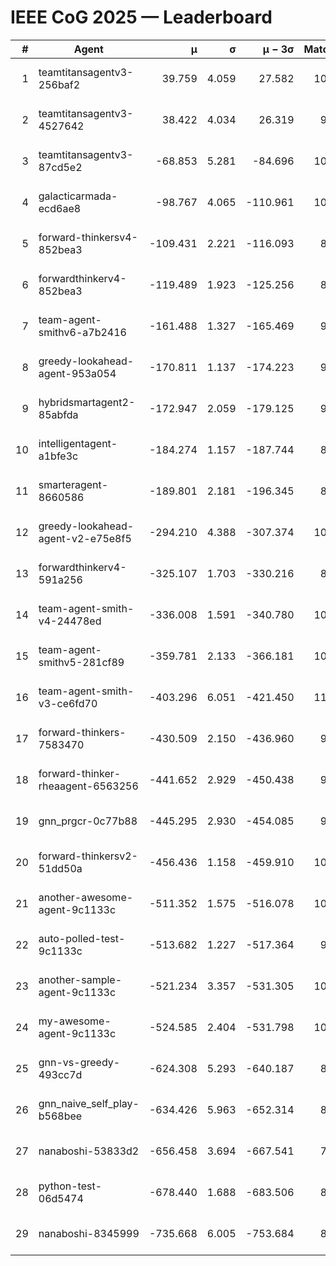 # IEEE CoG 2025 — Leaderboard

| # | Agent | μ | σ | μ − 3σ | Matches | Updated |
|---:|---|---:|---:|---:|---:|---|
| 1 | teamtitansagentv3-256baf2 | 39.759 | 4.059 | 27.582 | 10320 | 2025-08-20 23:56 |
| 2 | teamtitansagentv3-4527642 | 38.422 | 4.034 | 26.319 | 9654 | 2025-08-20 23:56 |
| 3 | teamtitansagentv3-87cd5e2 | -68.853 | 5.281 | -84.696 | 10846 | 2025-08-20 23:56 |
| 4 | galacticarmada-ecd6ae8 | -98.767 | 4.065 | -110.961 | 10000 | 2025-08-20 23:56 |
| 5 | forward-thinkersv4-852bea3 | -109.431 | 2.221 | -116.093 | 8129 | 2025-08-20 23:56 |
| 6 | forwardthinkerv4-852bea3 | -119.489 | 1.923 | -125.256 | 8023 | 2025-08-20 23:56 |
| 7 | team-agent-smithv6-a7b2416 | -161.488 | 1.327 | -165.469 | 9620 | 2025-08-20 23:56 |
| 8 | greedy-lookahead-agent-953a054 | -170.811 | 1.137 | -174.223 | 9910 | 2025-08-20 23:56 |
| 9 | hybridsmartagent2-85abfda | -172.947 | 2.059 | -179.125 | 9163 | 2025-08-20 23:56 |
| 10 | intelligentagent-a1bfe3c | -184.274 | 1.157 | -187.744 | 8498 | 2025-08-20 23:56 |
| 11 | smarteragent-8660586 | -189.801 | 2.181 | -196.345 | 8795 | 2025-08-20 23:56 |
| 12 | greedy-lookahead-agent-v2-e75e8f5 | -294.210 | 4.388 | -307.374 | 10090 | 2025-08-20 23:56 |
| 13 | forwardthinkerv4-591a256 | -325.107 | 1.703 | -330.216 | 8604 | 2025-08-20 23:56 |
| 14 | team-agent-smith-v4-24478ed | -336.008 | 1.591 | -340.780 | 10602 | 2025-08-20 23:56 |
| 15 | team-agent-smithv5-281cf89 | -359.781 | 2.133 | -366.181 | 10480 | 2025-08-20 23:56 |
| 16 | team-agent-smith-v3-ce6fd70 | -403.296 | 6.051 | -421.450 | 11082 | 2025-08-20 23:56 |
| 17 | forward-thinkers-7583470 | -430.509 | 2.150 | -436.960 | 9400 | 2025-08-20 23:56 |
| 18 | forward-thinker-rheaagent-6563256 | -441.652 | 2.929 | -450.438 | 9584 | 2025-08-20 23:56 |
| 19 | gnn_prgcr-0c77b88 | -445.295 | 2.930 | -454.085 | 9110 | 2025-08-20 23:56 |
| 20 | forward-thinkersv2-51dd50a | -456.436 | 1.158 | -459.910 | 10324 | 2025-08-20 23:56 |
| 21 | another-awesome-agent-9c1133c | -511.352 | 1.575 | -516.078 | 10920 | 2025-08-20 23:56 |
| 22 | auto-polled-test-9c1133c | -513.682 | 1.227 | -517.364 | 9600 | 2025-08-20 23:56 |
| 23 | another-sample-agent-9c1133c | -521.234 | 3.357 | -531.305 | 10080 | 2025-08-20 23:56 |
| 24 | my-awesome-agent-9c1133c | -524.585 | 2.404 | -531.798 | 10360 | 2025-08-20 23:56 |
| 25 | gnn-vs-greedy-493cc7d | -624.308 | 5.293 | -640.187 | 8000 | 2025-08-20 23:56 |
| 26 | gnn_naive_self_play-b568bee | -634.426 | 5.963 | -652.314 | 8440 | 2025-08-20 23:56 |
| 27 | nanaboshi-53833d2 | -656.458 | 3.694 | -667.541 | 7990 | 2025-08-20 23:56 |
| 28 | python-test-06d5474 | -678.440 | 1.688 | -683.506 | 8330 | 2025-08-20 23:56 |
| 29 | nanaboshi-8345999 | -735.668 | 6.005 | -753.684 | 8530 | 2025-08-20 23:56 |
